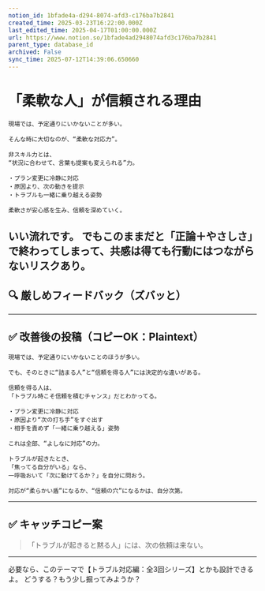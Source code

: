 ```yaml
---
notion_id: 1bfade4a-d294-8074-afd3-c176ba7b2841
created_time: 2025-03-23T16:22:00.000Z
last_edited_time: 2025-04-17T01:00:00.000Z
url: https://www.notion.so/1bfade4ad2948074afd3c176ba7b2841
parent_type: database_id
archived: False
sync_time: 2025-07-12T14:39:06.650660
---
```


# 「柔軟な人」が信頼される理由

```plain text
現場では、予定通りにいかないことが多い。

そんな時に大切なのが、“柔軟な対応力”。

非スキル力とは、
“状況に合わせて、言葉も提案も変えられる”力。

・プラン変更に冷静に対応
・原因より、次の動きを提示
・トラブルも一緒に乗り越える姿勢

柔軟さが安心感を生み、信頼を深めていく。
```
いい流れです。
でもこのままだと「正論＋やさしさ」で終わってしまって、共感は得ても行動にはつながらないリスクあり。
---
## 🔍 厳しめフィードバック（ズバッと）
---
## ✅ 改善後の投稿（コピーOK：Plaintext）
```plain text
現場では、予定通りにいかないことのほうが多い。

でも、そのときに“詰まる人”と“信頼を得る人”には決定的な違いがある。

信頼を得る人は、
「トラブル時こそ信頼を積むチャンス」だとわかってる。

・プラン変更に冷静に対応
・原因より“次の打ち手”をすぐ出す
・相手を責めず「一緒に乗り越える」姿勢

これは全部、“よしなに対応”の力。

トラブルが起きたとき、
「焦ってる自分がいる」なら、
一呼吸おいて「次に動けてるか？」を自分に問おう。

対応が“柔らかい盾”になるか、“信頼の穴”になるかは、自分次第。
```
---
## ✅ キャッチコピー案
> 「トラブルが起きると黙る人」には、次の依頼は来ない。
---
必要なら、このテーマで【トラブル対応編：全3回シリーズ】とかも設計できるよ。
どうする？もう少し掘ってみようか？